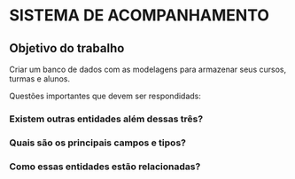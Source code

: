 # SISTEMA DE ACOMPANHAMENTO

## Objetivo do trabalho

<p> Criar um banco de dados com as modelagens para armazenar seus cursos, turmas e alunos. </p>

Questões importantes que devem ser respondidads:

### Existem outras entidades além dessas três?

### Quais são os principais campos e tipos?
### Como essas entidades estão relacionadas?
